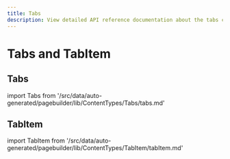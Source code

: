 ```yaml
---
title: Tabs
description: View detailed API reference documentation about the tabs content type of the Page Builder component for PWA Studio storefront projects.
---
```


# Tabs and TabItem

## Tabs

<!--
The reference doc content is generated automatically from the source code.
To update this section, update the doc blocks in the source code
-->

import Tabs from '/src/data/auto-generated/pagebuilder/lib/ContentTypes/Tabs/tabs.md'

<Tabs />

## TabItem

<!--
The reference doc content is generated automatically from the source code.
To update this section, update the doc blocks in the source code
-->

import TabItem from '/src/data/auto-generated/pagebuilder/lib/ContentTypes/TabItem/tabItem.md'

<TabItem />
